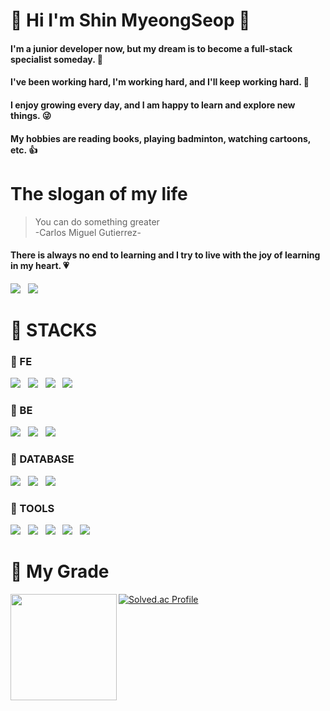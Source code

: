 # :wave: Hi I'm Shin MyeongSeop :star2:

#### I'm a junior developer now, but my dream is to become a **full-stack specialist** someday. :crown:
#### I've been working hard, I'm working hard, and I'll keep working hard. :seedling:
#### I enjoy growing every day, and I am happy to learn and explore new things. :stuck_out_tongue_winking_eye:
#### My hobbies are reading books, playing badminton, watching cartoons, etc. :+1:
  


# The slogan of my life


> You can do something greater  
-Carlos Miguel Gutierrez-  

#### There is always no end to learning and I try to live with the joy of learning in my heart. :heartpulse:
<a href="https://developmonster.tistory.com/" target="_blank"><img src="https://img.shields.io/badge/Blog-FF5722?style=for-the-badge&logo=Blogger&logoColor=white"></a> &nbsp;
<img src="https://img.shields.io/badge/joyful2529@naver.com-83B81A?style=for-the-badge&logo=Mail.Ru&logoColor=white">

# :memo: STACKS
### :pushpin: FE
<img src="https://img.shields.io/badge/HTML5-E34F26?style=for-the-badge&logo=HTML5&logoColor=white"> &nbsp;
<img src="https://img.shields.io/badge/CSS3-1572B6?style=for-the-badge&logo=CSS3&logoColor=white"> &nbsp;
<img src="https://img.shields.io/badge/JavaScript-F7DF1E?style=for-the-badge&logo=JavaScript&logoColor=white"> &nbsp;
<img src="https://img.shields.io/badge/React-61DAFB?style=for-the-badge&logo=React&logoColor=white"> &nbsp;
### :pushpin: BE
<img src="https://img.shields.io/badge/Java-007396?style=for-the-badge&logo=Java&logoColor=white"> &nbsp;
<img src="https://img.shields.io/badge/Node.js-339933?style=for-the-badge&logo=Node.js&logoColor=white"> &nbsp;
<img src="https://img.shields.io/badge/Spring Boot-6DB33F?style=for-the-badge&logo=Spring Boot&logoColor=white"> &nbsp;
### :pushpin: DATABASE
<img src="https://img.shields.io/badge/MySQL-4479A1?style=for-the-badge&logo=MySQL&logoColor=white"> &nbsp;
<img src="https://img.shields.io/badge/Oracle-F80000?style=for-the-badge&logo=Oracle&logoColor=white"> &nbsp;
<img src="https://img.shields.io/badge/MongoDB-47A248?style=for-the-badge&logo=MongoDB&logoColor=white"> &nbsp;
### :pushpin: TOOLS
<img src="https://img.shields.io/badge/GitHub-181717?style=for-the-badge&logo=GitHub&logoColor=white"> &nbsp;
<img src="https://img.shields.io/badge/Eclipse IDE-2C2255?style=for-the-badge&logo=Eclipse IDE&logoColor=white"> &nbsp;
<img src="https://img.shields.io/badge/Visual Studio Code-007ACC?style=for-the-badge&logo=Visual Studio Code&logoColor=white"> &nbsp;
<img src="https://img.shields.io/badge/IntelliJ IDEA-000000?style=for-the-badge&logo=IntelliJ IDEA&logoColor=white"> &nbsp;
<img src="https://img.shields.io/badge/Atom-66595C?style=for-the-badge&logo=Atom&logoColor=white"> &nbsp;

# 💎 My Grade
<img align='left' src="https://github-readme-stats.vercel.app/api?username=shinmyeongsub" height="170">

[![Solved.ac Profile](http://mazassumnida.wtf/api/v2/generate_badge?boj=joyful2529)](https://solved.ac/joyful2529/)

